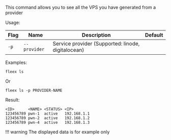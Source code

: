This command allows you to see all the VPS you have generated from a provider 

Usage:

| Flag | Name         | Description                                        | Default |
| ---- | ------------ | -------------------------------------------------- | ------- |
| `-p` | `--provider` | Service provider (Supported: linode, digitalocean) |         |

Examples:
```
fleex ls
```
Or
```
fleex ls -p PROVIDER-NAME
```

Result:
```
<ID>      <NAME> <STATUS> <IP>
123456789 pwn-1  active   192.168.1.1
123456789 pwn-2  active   192.168.1.2
123456789 pwn-4  active   192.168.1.3
```

!!! warning
    The displayed data is for example only